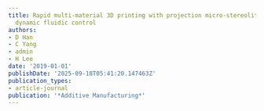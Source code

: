 ```yaml
---
title: Rapid multi-material 3D printing with projection micro-stereolithography using
  dynamic fluidic control
authors:
- D Han
- C Yang
- admin
- H Lee
date: '2019-01-01'
publishDate: '2025-09-18T05:41:20.147463Z'
publication_types:
- article-journal
publication: '*Additive Manufacturing*'
---
```

